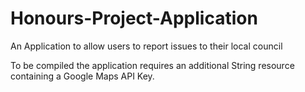 # Honours-Project-Application

An Application to allow users to report issues to their local council

To be compiled the application requires an additional String resource containing a Google Maps API Key.
